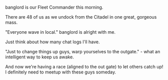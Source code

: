 banglord is our Fleet Commander this morning.

There are 48 of us as we undock from the Citadel in one great, gorgeous mass.

"Everyone wave in local." banglord is alright with me.

Just think about how many chat logs I'll have.

"Just to change things up guys, warp yourselves to the outgate." - what an intelligent way to keep us awake.

And now we're having a race (aligned to the out gate) to let others catch up! I definitely need to meetup with these guys someday.